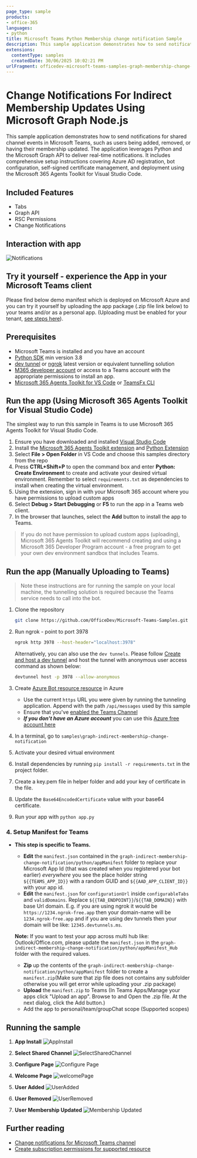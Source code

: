 ```yaml
---
page_type: sample
products:
- office-365
languages:
- python
title: Microsoft Teams Python Membership change notification Sample
description: This sample application demonstrates how to send notifications for shared channel events in Microsoft Teams, such as users being added, removed, or having their membership updated, using python and the Microsoft Graph API.
extensions:
  contentType: samples
  createdDate: 30/06/2025 10:02:21 PM
urlFragment: officedev-microsoft-teams-samples-graph-membership-change-notification-python
---
```


# Change Notifications For Indirect Membership Updates Using Microsoft Graph Node.js

This sample application demonstrates how to send notifications for shared channel events in Microsoft Teams, such as users being added, removed, or having their membership updated. The application leverages Python and the Microsoft Graph API to deliver real-time notifications. It includes comprehensive setup instructions covering Azure AD registration, bot configuration, self-signed certificate management, and deployment using the Microsoft 365 Agents Toolkit for Visual Studio Code.

## Included Features
* Tabs
* Graph API
* RSC Permissions
* Change Notifications

## Interaction with app
![Notifications](Images/ChangeNotifications.gif)

## Try it yourself - experience the App in your Microsoft Teams client
Please find below demo manifest which is deployed on Microsoft Azure and you can try it yourself by uploading the app package (.zip file link below) to your teams and/or as a personal app. (Uploading must be enabled for your tenant, [see steps here](https://docs.microsoft.com/microsoftteams/platform/concepts/build-and-test/prepare-your-o365-tenant#enable-custom-teams-apps-and-turn-on-custom-app-uploading)).


## Prerequisites

- Microsoft Teams is installed and you have an account
- [Python SDK](https://www.python.org/downloads/) min version 3.8
- [dev tunnel](https://learn.microsoft.com/en-us/azure/developer/dev-tunnels/get-started?tabs=windows) or [ngrok](https://ngrok.com/) latest version or equivalent tunnelling solution
-  [M365 developer account](https://docs.microsoft.com/microsoftteams/platform/concepts/build-and-test/prepare-your-o365-tenant) or access to a Teams account with the appropriate permissions to install an app.
- [Microsoft 365 Agents Toolkit for VS Code](https://marketplace.visualstudio.com/items?itemName=TeamsDevApp.ms-teams-vscode-extension) or [TeamsFx CLI](https://learn.microsoft.com/microsoftteams/platform/toolkit/teamsfx-cli?pivots=version-one)

## Run the app (Using Microsoft 365 Agents Toolkit for Visual Studio Code)

The simplest way to run this sample in Teams is to use Microsoft 365 Agents Toolkit for Visual Studio Code.

1. Ensure you have downloaded and installed [Visual Studio Code](https://code.visualstudio.com/docs/setup/setup-overview)
1. Install the [Microsoft 365 Agents Toolkit extension](https://marketplace.visualstudio.com/items?itemName=TeamsDevApp.ms-teams-vscode-extension) and [Python Extension](https://marketplace.visualstudio.com/items?itemName=ms-python.python)
1. Select **File > Open Folder** in VS Code and choose this samples directory from the repo
1. Press **CTRL+Shift+P** to open the command box and enter **Python: Create Environment** to create and activate your desired virtual environment. Remember to select `requirements.txt` as dependencies to install when creating the virtual environment.
1. Using the extension, sign in with your Microsoft 365 account where you have permissions to upload custom apps
1. Select **Debug > Start Debugging** or **F5** to run the app in a Teams web client.
1. In the browser that launches, select the **Add** button to install the app to Teams.

> If you do not have permission to upload custom apps (uploading), Microsoft 365 Agents Toolkit will recommend creating and using a Microsoft 365 Developer Program account - a free program to get your own dev environment sandbox that includes Teams.

## Run the app (Manually Uploading to Teams)

> Note these instructions are for running the sample on your local machine, the tunnelling solution is required because
the Teams service needs to call into the bot.

1) Clone the repository

    ```bash
    git clone https://github.com/OfficeDev/Microsoft-Teams-Samples.git
    ```

2) Run ngrok - point to port 3978

   ```bash
   ngrok http 3978 --host-header="localhost:3978"
   ```  

   Alternatively, you can also use the `dev tunnels`. Please follow [Create and host a dev tunnel](https://learn.microsoft.com/en-us/azure/developer/dev-tunnels/get-started?tabs=windows) and host the tunnel with anonymous user access command as shown below:

   ```bash
   devtunnel host -p 3978 --allow-anonymous
   ```

3) Create [Azure Bot resource resource](https://docs.microsoft.com/azure/bot-service/bot-service-quickstart-registration) in Azure
    - Use the current `https` URL you were given by running the tunneling application. Append with the path `/api/messages` used by this sample
    - Ensure that you've [enabled the Teams Channel](https://docs.microsoft.com/azure/bot-service/channel-connect-teams?view=azure-bot-service-4.0)
    - __*If you don't have an Azure account*__ you can use this [Azure free account here](https://azure.microsoft.com/free/)

4) In a terminal, go to `samples\graph-indirect-membership-change-notification`

5) Activate your desired virtual environment

6) Install dependencies by running ```pip install -r requirements.txt``` in the project folder.

7) Create a key.pem file in helper folder and add your key of certificate in the file.

8) Update the `Base64EncodedCertificate` value with your base64 certificate.

9) Run your app with `python app.py`

### 4. Setup Manifest for Teams

 - **This step is specific to Teams.**

    - **Edit** the `manifest.json` contained in the `graph-indirect-membership-change-notification/python/appManifest` folder to replace your Microsoft App Id (that was created when you registered your bot earlier) *everywhere* you see the place holder string `${{TEAMS_APP_ID}}` with a random GUID and `${{AAD_APP_CLIENT_ID}}` with your app id.
    - **Edit** the `manifest.json` for `configurationUrl` inside `configurableTabs` and `validDomains`. Replace `${{TAB_ENDPOINT}}`/`${{TAB_DOMAIN}}` with base Url domain. E.g. if you are using ngrok it would be `https://1234.ngrok-free.app` then your domain-name will be `1234.ngrok-free.app` and if you are using dev tunnels then your domain will be like: `12345.devtunnels.ms`.
    
    **Note:** If you want to test your app across multi hub like: Outlook/Office.com, please update the `manifest.json` in the `graph-indirect-membership-change-notification/python/appManifest_Hub` folder with the required values.

    - **Zip** up the contents of the `graph-indirect-membership-change-notification/python/appManifest` folder to create a `manifest.zip`(Make sure that zip file does not contains any subfolder otherwise you will get error while uploading your .zip package)
    - **Upload** the `manifest.zip` to Teams (In Teams Apps/Manage your apps click "Upload an app". Browse to and Open the .zip file. At the next dialog, click the Add button.)
    - Add the app to personal/team/groupChat scope (Supported scopes)

## Running the sample

1. **App Install**
![AppInstall](Images/1.App_install.png)

2. **Select Shared Channel**
![SelectSharedChannel](Images/2.Select_channel.png)

3. **Configure Page**
![Configure Page](Images/3.Configure.png)

4. **Welcome Page**
![welcomePage](Images/4.StartUp_page.png)

5. **User Added**
![UserAdded](Images/5.User_added.png)

6. **User Removed**
![UserRemoved](Images/6.User_removed.png)

7. **User Membership Updated**
![Membership Updated](Images/7.User_membership_updated.png)

## Further reading
- [Change notifications for Microsoft Teams channel](https://docs.microsoft.com/en-us/graph/teams-changenotifications-team-and-channel)
- [Create subscription permissions for supported resource](https://docs.microsoft.com/en-us/graph/api/subscription-post-subscriptions?view=graph-rest-1.0&tabs=http#team-channel-and-chat)
